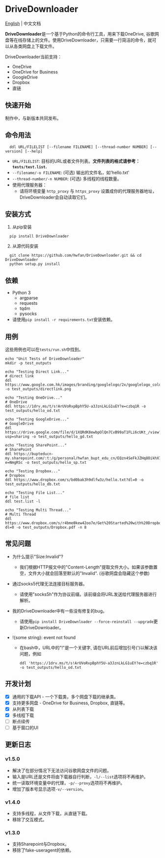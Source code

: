 # DriveDownloader

[English](README.md) | 中文文档

**DriveDownloader**是一个基于Python的命令行工具，用来下载OneDrive, 谷歌网盘等在线存储上的文件。使用DriveDownloader，只需要一行简洁的命令，就可以从各类网盘上下载文件。

DriveDownloader当前支持：
  - OneDrive
  - OneDrive for Business
  - GoogleDrive
  - Dropbox
  - 直链

## 快速开始
  
  制作中，与新版本共同发布。

## 命令用法

  ```
    ddl URL/FILELIST [--filename FILENAME] [--thread-number NUMBER] [--version] [--help]
  ```

  - `URL/FILELIST`: 目标的URL或者文件列表。**文件列表的格式请参考：`tests/test.list`.**
  - `--filename/-o FILENAME`: (可选) 输出的文件名，如'hello.txt'
  - `--thread-number/-n NUMBER`: (可选) 多线程的线程数量。
  - 使用代理服务器：
      - 请将环境变量 `http_proxy` 与 `https_proxy` 设置成你的代理服务器地址，DriveDownloader会自动读取它们。

## 安装方式

  1. 从pip安装
  ```
    pip install DriveDownloader
  ```

  2. 从源代码安装
  ```
    git clone https://github.com/hwfan/DriveDownloader.git && cd DriveDownloader
    python setup.py install
  ```

## 依赖

  - Python 3
    - argparse
    - requests
    - tqdm
    - pysocks
  - 请使用`pip install -r requirements.txt`安装依赖。
 
## 用例

  这些用例也可以在`tests/run.sh`中找到。

  ```
  echo "Unit Tests of DriveDownloader"
  mkdir -p test_outputs

  echo "Testing Direct Link..."
  # direct link
  ddl https://www.google.com.hk/images/branding/googlelogo/2x/googlelogo_color_272x92dp.png -o test_outputs/directlink.png

  echo "Testing OneDrive..."
  # OneDrive
  ddl https://1drv.ms/t/s!ArUVoRxpBphY5U-a3JznLkLG1uEY?e=czbq1R -o test_outputs/hello_od.txt

  echo "Testing GoogleDrive..."
  # GoogleDrive
  ddl https://drive.google.com/file/d/1XQRdK8ewbpOlQn7CvB99aT1FLi6cUKt_/view?usp=sharing -o test_outputs/hello_gd.txt

  echo "Testing SharePoint..."
  # SharePoint
  ddl https://bupteducn-my.sharepoint.com/:t:/g/personal/hwfan_bupt_edu_cn/EQzn4SeFkJZHq8OikhX7X3QB97PSiNvJpPVtllBQln8EQw?e=NmgRSc -o test_outputs/hello_sp.txt

  echo "Testing Dropbox..."
  # Dropbox
  ddl https://www.dropbox.com/s/bd0bak3h9dlfw3z/hello.txt?dl=0 -o test_outputs/hello_db.txt

  echo "Testing File List..."
  # file list
  ddl test.list -l

  echo "Testing Multi Thread..."
  # Multi Thread
  ddl https://www.dropbox.com/s/r4bme0kew42oo7e/Get%20Started%20with%20Dropbox.pdf?dl=0 -o test_outputs/Dropbox.pdf -n 8
  ```

## 常见问题

- 为什么提示"Size:Invalid"?

  - 我们根据HTTP报文中的"Content-Length"提取文件大小。如果该参数置空，文件大小就会回落至默认的"Invalid". (谷歌网盘会隐藏这个参数)

- 通过socks5代理无法连接目标服务器。

  - 请使用"socks5h"作为协议前缀。该前缀会将URL发送给代理服务器进行解析。

- 我的DriveDownloader中有一些没有修复的bug。

  - 请使用`pip install DriveDownloader --force-reinstall --upgrade`更新DriveDownloader。

- !{some string}: event not found

  - 在bash中，URL中的"!"是一个关键字, 请在URL前后增加引号(')以解决该问题，例如
  
    ```
    ddl 'https://1drv.ms/t/s!ArUVoRxpBphY5U-a3JznLkLG1uEY?e=czbq1R' -o test_outputs/hello_od.txt
    ```

## 开发计划

 - [x] 通用的下载API - 一个下载类，多个网盘下载的继承类。
 - [x] 支持更多网盘 - OneDrive for Business, Dropbox, 直链等。
 - [x] 从列表下载
 - [x] 多线程下载
 - [ ] 断点续传
 - [ ] 基于窗口的UI

## 更新日志

### v1.5.0

- 解决了在部分情况下无法访问谷歌网盘文件的问题。
- 输入是URL还是文件将由下载器自行判断，`-l/--list`选项将不再维护。
- 统一读取环境变量中的代理，`-p/--proxy`选项将不再维护。
- 增加了版本号显示选项`-v/--version`。

### v1.4.0

- 支持多线程，从文件下载，从直链下载。
- 移除了交互模式。

### v1.3.0

- 支持Sharepoint与Dropbox。
- 移除了fake-useragent的依赖。